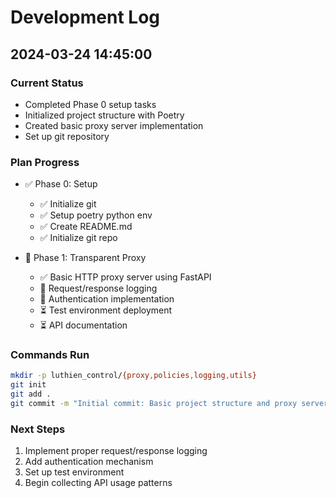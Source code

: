 # Development Log

## 2024-03-24 14:45:00

### Current Status
- Completed Phase 0 setup tasks
- Initialized project structure with Poetry
- Created basic proxy server implementation
- Set up git repository

### Plan Progress
- ✅ Phase 0: Setup
  - ✅ Initialize git
  - ✅ Setup poetry python env
  - ✅ Create README.md
  - ✅ Initialize git repo

- 🚧 Phase 1: Transparent Proxy
  - ✅ Basic HTTP proxy server using FastAPI
  - 🚧 Request/response logging
  - 🚧 Authentication implementation
  - ⏳ Test environment deployment
  - ⏳ API documentation

### Commands Run
```bash
mkdir -p luthien_control/{proxy,policies,logging,utils}
git init
git add .
git commit -m "Initial commit: Basic project structure and proxy server implementation"
```

### Next Steps
1. Implement proper request/response logging
2. Add authentication mechanism
3. Set up test environment
4. Begin collecting API usage patterns
